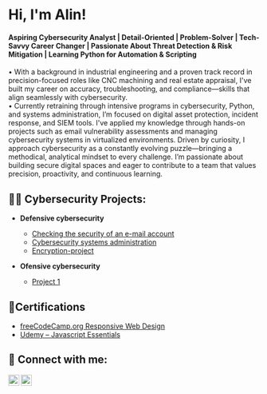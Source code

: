<h1>Hi, I'm Alin!</h1> 
<h4>Aspiring Cybersecurity Analyst | Detail-Oriented | Problem-Solver | Tech-Savvy Career Changer | Passionate About Threat Detection & Risk Mitigation | Learning Python for Automation & Scripting</h2>

<p>• With a background in industrial engineering and a proven track record in precision-focused roles like CNC machining and real estate appraisal, I've built my career on accuracy, troubleshooting, and compliance—skills that align seamlessly with cybersecurity.</br>
•	Currently retraining through intensive programs in cybersecurity, Python, and systems administration, I’m focused on digital asset protection, incident response, and SIEM tools. I've applied my knowledge through hands-on projects such as email vulnerability assessments and managing cybersecurity systems in virtualized environments. Driven by curiosity, I approach cybersecurity as a constantly evolving puzzle—bringing a methodical, analytical mindset to every challenge. I’m passionate about building secure digital spaces and eager to contribute to a team that values precision, proactivity, and continuous learning.
  
<h2>👨‍💻 Cybersecurity Projects:</h2>

- <b>Defensive cybersecurity</b>
  - [Checking the security of an e-mail account](https://github.com/alinnegrut/checkingemailsecurity)
  - [Cybersecurity systems administration](https://github.com/alinnegrut/Cybersecurity-systems-administration)
  - [Encryption-project](https://github.com/alinnegrut/Cryptography-project)
    
- <b>Ofensive cybersecurity</b>
  - [Project 1](https://github.com/alinnegrut/)
 
<h2>📄Certifications</h2>

- [freeCodeCamp.org Responsive Web Design](https://www.freecodecamp.org/certification/negrut112/responsive-web-design)
- [Udemy – Javascript Essentials](https://udemy-certificate.s3.amazonaws.com/pdf/UC-aadc4bdd-055a-4bed-8aad-48c2a770149a.pdf)
    
<h2> 🤳 Connect with me:</h2>

[<img align="left" alt="AlinNegrut | Twitter" width="22px" src="https://cdn.jsdelivr.net/npm/simple-icons@v3/icons/twitter.svg" />][twitter]
[<img align="left" alt="AlinNegrut | LinkedIn" width="22px" src="https://cdn.jsdelivr.net/npm/simple-icons@v3/icons/linkedin.svg" />][linkedin]

[twitter]: https://twitter.com/alinnegrut
[linkedin]: https://linkedin.com/in/alinnegrut

<!--
